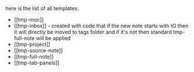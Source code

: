 

here is the list of all templates:

- [[tmp-moc]]
- [[tmp-inbox]] - created with code that if the new note starts with tG then it will directly be moved to tags folder and if it's not then standard tmp-full-note will be applied
- [[tmp-project]]
- [[tmp-source-note]]
- [[tmp-full-note]]
- [[tmp-tab-panels]] 
